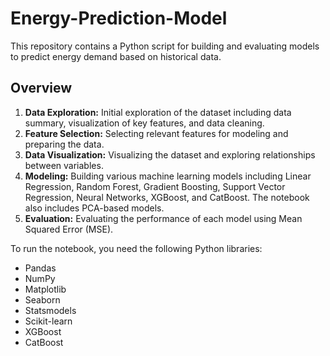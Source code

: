 # Energy-Prediction-Model

This repository contains a Python script for building and evaluating models to predict energy demand based on historical data.

## Overview

1. **Data Exploration:** Initial exploration of the dataset including data summary, visualization of key features, and data cleaning.
2. **Feature Selection:** Selecting relevant features for modeling and preparing the data.
3. **Data Visualization:** Visualizing the dataset and exploring relationships between variables.
4. **Modeling:** Building various machine learning models including Linear Regression, Random Forest, Gradient Boosting, Support Vector Regression, Neural Networks, XGBoost, and CatBoost. The notebook also includes PCA-based models.
5. **Evaluation:** Evaluating the performance of each model using Mean Squared Error (MSE).


To run the notebook, you need the following Python libraries:

- Pandas
- NumPy
- Matplotlib
- Seaborn
- Statsmodels
- Scikit-learn
- XGBoost
- CatBoost

